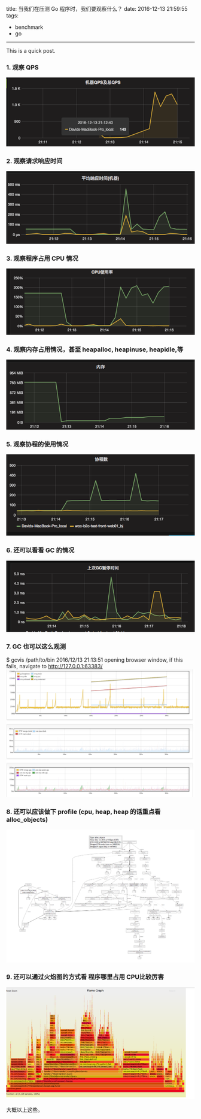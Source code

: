 title: 当我们在压测 Go 程序时，我们要观察什么？
date: 2016-12-13 21:59:55
tags:
- benchmark
- go


---

This is a quick post.


### 1. 观察 QPS
![26764633-806F-443E-95E8-8719E87BFC](/images/26764633-806F-443E-95E8-8719E87BFCC6.png)

### 2. 观察请求响应时间
![06DEF2A1-CFCE-4FEB-AE1C-367E1EA64C0B](/images/06DEF2A1-CFCE-4FEB-AE1C-367E1EA64C0B.png)

### 3. 观察程序占用 CPU 情况
![33AB8635-AE6F-4FC6-9570-06DF33CCE1FD](/images/33AB8635-AE6F-4FC6-9570-06DF33CCE1FD.png)

### 4.  观察内存占用情况，甚至 heapalloc, heapinuse, heapidle,等
![14081EB6-8E38-480C-94B3-F2D8D3458754](/images/14081EB6-8E38-480C-94B3-F2D8D3458754.png)

### 5. 观察协程的使用情况

![F86E45FA-777A-4D6E-9291-2989786374](/images/F86E45FA-777A-4D6E-9291-2989786374C4-1.png)

### 6. 还可以看看 GC 的情况
![CE68422A-D92D-4FF5-8ED7-FE77593FAAF5](/images/CE68422A-D92D-4FF5-8ED7-FE77593FAAF5-1.png)

### 7. GC 也可以这么观测

$ gcvis /path/to/bin
2016/12/13 21:13:51 opening browser window, if this fails, navigate to http://127.0.0.1:63383/
![E97AF6FA-8442-443F-98DD-766548F3E35A](/images/E97AF6FA-8442-443F-98DD-766548F3E35A.png)

### 8.  还可以应该做下 profile (cpu, heap, heap 的话重点看 alloc_objects)
![A0CE91D8-334D-4711-88FA-A6FFFD905D36](/images/A0CE91D8-334D-4711-88FA-A6FFFD905D36.png)

### 9. 还可以通过火焰图的方式看 程序哪里占用 CPU比较厉害

![1FF8C7A7-C19E-4995-B422-FC75B8518ABA](/images/1FF8C7A7-C19E-4995-B422-FC75B8518ABA.png)


大概以上这些。


